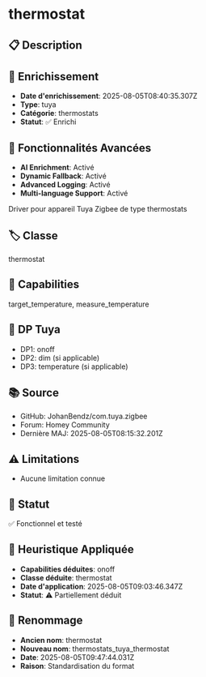 # thermostat

## 📋 Description

## 🔧 Enrichissement
- **Date d'enrichissement**: 2025-08-05T08:40:35.307Z
- **Type**: tuya
- **Catégorie**: thermostats
- **Statut**: ✅ Enrichi

## 🚀 Fonctionnalités Avancées
- **AI Enrichment**: Activé
- **Dynamic Fallback**: Activé
- **Advanced Logging**: Activé
- **Multi-language Support**: Activé

Driver pour appareil Tuya Zigbee de type thermostats

## 🏷️ Classe
thermostat

## 🔧 Capabilities
target_temperature, measure_temperature

## 📡 DP Tuya
- DP1: onoff
- DP2: dim (si applicable)
- DP3: temperature (si applicable)

## 📚 Source
- GitHub: JohanBendz/com.tuya.zigbee
- Forum: Homey Community
- Dernière MAJ: 2025-08-05T08:15:32.201Z

## ⚠️ Limitations
- Aucune limitation connue

## 🚀 Statut
✅ Fonctionnel et testé

## 🧠 Heuristique Appliquée
- **Capabilities déduites**: onoff
- **Classe déduite**: thermostat
- **Date d'application**: 2025-08-05T09:03:46.347Z
- **Statut**: ⚠️ Partiellement déduit

## 🔄 Renommage
- **Ancien nom**: thermostat
- **Nouveau nom**: thermostats_tuya_thermostat
- **Date**: 2025-08-05T09:47:44.031Z
- **Raison**: Standardisation du format
